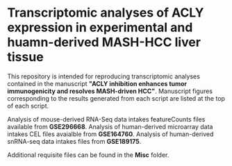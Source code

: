 # Transcriptomic analyses of ACLY expression in experimental and huamn-derived MASH-HCC liver tissue
This repository is intended for reproducing transcriptomic analyses contained in the manuscript **"ACLY inhibition enhances tumor immunogenicity and resolves MASH-driven HCC"**. Manuscript figures corresponding to the results generated from each script are listed at the top of each script.

Analysis of mouse-derived RNA-Seq data intakes featureCounts files available from **GSE296668**. Analysis of human-derived microarray data intakes CEL files avaialble from **GSE164760**. Analysis of human-derived snRNA-seq data intakes files from **GSE189175**.

Additional requisite files can be found in the **Misc** folder.
